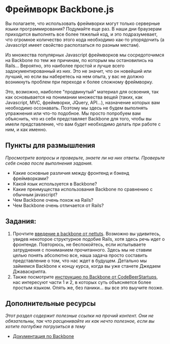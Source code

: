 # Фреймворк Backbone.js
<!-- *...* -->

Вы полагаете, что использовать фреймворки могут только серверные языки программирования? Подумайте еще раз. В наши дни браузерам приходится выполнять все более тяжелый код, и это подразумевает, что огромное количество этого кода необходимо как-то упорядочить (а Javascript имеет свойство расползаться по разным местам).

Из множества популярных Javascript фреймворков мы сосредоточимся на Backbone по тем же причинам, по которым мы остановились на Rails... Вероятно, это наиболее простой и лучше всего задокументированный из них. Это не значит, что он новейший или лучший, но если вы наберетесь на нем опыта, у вас не должно возникнуть проблем при переходе к более сложному фреймворку.

Это, возможно, наиболее "продвинутый" материал для освоения, так как основывается на понимании множества вещей (таких, как Javascript, MVC, фреймворки, JQuery, API...), назначение которых вам необходимо осознавать. Поэтому мы здесь не будем выполнять упражнения или что-то подобное. Мы просто попробуем вам объяснить, что из себя представляет Backbone для того, чтобы вы имели представление, что вам будет необходимо делать при работе с ним, и как именно.

## Пункты для размышления

*Просмотрите вопросы и проверьте, знаете ли на них ответы. Проверьте себя снова после выполнения задания.*

* Какие основные различия между фронтенд и бэкенд фреймворками?
* Какой язык используется в Backbone?
* Какие преимущества использования Backbone по сравнению с обычным javascript?
* Чем Backbone очень похож на Rails?
* Чем Backbone очень отличается от Rails?

## Задания:

1. Прочтите [введение в backbone от nettuts](http://net.tutsplus.com/tutorials/javascript-ajax/getting-started-with-backbone-js/). Возможно вы удивитесь, увидев некоторое структурное подобие Rails, хотя здесь речь идет о фронтенде. Повторюсь, не беспокойтесь, если испытываете затруднения с пониманием прочитанного. Здесь мы не ставим целью понять абсолютно все, наша задача просто составить представление о том, что нас ждет в будущем. Детально мы займемся Backbone к концу курса, когда вы уже станете Джедаем Джаваскрипта.
2. Также посмотрите [инструкцию по Backbone от CodeBeerStartups](http://www.codebeerstartups.com/2012/12/a-complete-guide-for-learning-backbone-js/), нас интересуют части 1 и 2, в которых суть объясняется более простым языком. Опять же, без паники... вы все это выучите позже.

## Дополнительные ресурсы

*Этот раздел содержит полезные ссылки на прочий контент. Они не обязательны, так что расценивайте их как нечто полезное, если вы хотите поглубже погрузиться в тему*

* [Документация по Backbone](http://backbonejs.org/)

